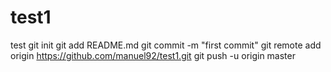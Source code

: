 test1
=====

test 
git init
git add README.md
git commit -m "first commit"
git remote add origin https://github.com/manuel92/test1.git
git push -u origin master
